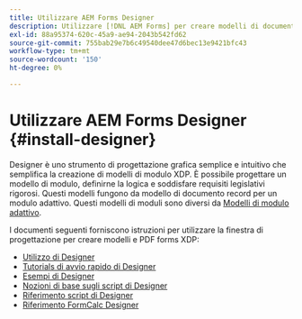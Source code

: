 ```yaml
---
title: Utilizzare AEM Forms Designer
description: Utilizzare [!DNL AEM Forms] per creare modelli di documenti di record.
exl-id: 88a95374-620c-45a9-ae94-2043b542fd62
source-git-commit: 755bab29e7b6c49540dee47d6bec13e9421bfc43
workflow-type: tm+mt
source-wordcount: '150'
ht-degree: 0%

---
```


# Utilizzare AEM Forms Designer {#install-designer}

Designer è uno strumento di progettazione grafica semplice e intuitivo che semplifica la creazione di modelli di modulo XDP. È possibile progettare un modello di modulo, definirne la logica e soddisfare requisiti legislativi rigorosi. Questi modelli fungono da modello di documento record per un modulo adattivo. Questi modelli di moduli sono diversi da [Modelli di modulo adattivo](template-editor.md).

I documenti seguenti forniscono istruzioni per utilizzare la finestra di progettazione per creare modelli e PDF forms XDP:

+ [Utilizzo di Designer](assets/using-designer-cs.pdf)
+ [Tutorials di avvio rapido di Designer](https://helpx.adobe.com/content/dam/help/en/experience-manager/6-5/forms/pdf/designer-quickstart.pdf)
+ [Esempi di Designer](https://helpx.adobe.com/content/dam/help/en/experience-manager/6-5/forms/pdf/designer-samples.pdf)
+ [Nozioni di base sugli script di Designer](https://helpx.adobe.com/content/dam/help/en/experience-manager/6-5/forms/pdf/scripting-basics.pdf)
+ [Riferimento script di Designer](https://helpx.adobe.com/content/dam/help/en/experience-manager/6-5/forms/pdf/scripting-reference.pdf)
+ [Riferimento FormCalc Designer](https://helpx.adobe.com/content/dam/help/en/experience-manager/6-5/forms/pdf/formcalc-reference.pdf)
